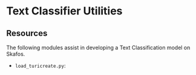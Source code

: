 # Text Classifier Utilities

## Resources
The following modules assist in developing a Text Classification model on Skafos.

-  `load_turicreate.py`: 